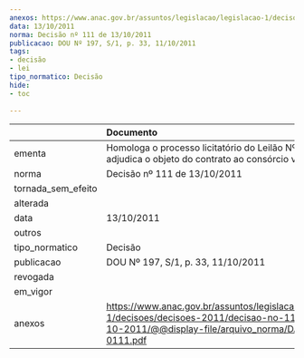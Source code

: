 ```yaml
---
anexos: https://www.anac.gov.br/assuntos/legislacao/legislacao-1/decisoes/decisoes-2011/decisao-no-111-de-13-10-2011/@@display-file/arquivo_norma/DA2011-0111.pdf
data: 13/10/2011
norma: Decisão nº 111 de 13/10/2011
publicacao: DOU Nº 197, S/1, p. 33, 11/10/2011
tags:
- decisão
- lei
tipo_normatico: Decisão
hide: 
- toc 
 
---
```


|                    | Documento                                                                                                                                                 |
|:-------------------|:----------------------------------------------------------------------------------------------------------------------------------------------------------|
| ementa             | Homologa o processo licitatório do Leilão Nº1/2011 e adjudica o objeto do contrato ao consórcio vencedor.                                                 |
| norma              | Decisão nº 111 de 13/10/2011                                                                                                                              |
| tornada_sem_efeito |                                                                                                                                                           |
| alterada           |                                                                                                                                                           |
| data               | 13/10/2011                                                                                                                                                |
| outros             |                                                                                                                                                           |
| tipo_normatico     | Decisão                                                                                                                                                   |
| publicacao         | DOU Nº 197, S/1, p. 33, 11/10/2011                                                                                                                        |
| revogada           |                                                                                                                                                           |
| em_vigor           |                                                                                                                                                           |
| anexos             | https://www.anac.gov.br/assuntos/legislacao/legislacao-1/decisoes/decisoes-2011/decisao-no-111-de-13-10-2011/@@display-file/arquivo_norma/DA2011-0111.pdf |